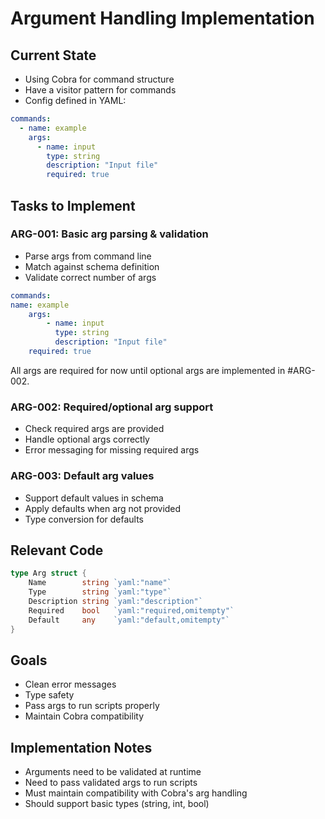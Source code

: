 # Argument Handling Implementation

## Current State
- Using Cobra for command structure
- Have a visitor pattern for commands
- Config defined in YAML:
```yaml
commands:
  - name: example
    args:
      - name: input
        type: string
        description: "Input file"
        required: true
```

## Tasks to Implement

### ARG-001: Basic arg parsing & validation
- Parse args from command line
- Match against schema definition
- Validate correct number of args

```yaml
commands:
name: example
    args:
        - name: input
          type: string
          description: "Input file"
    required: true
```

All args are required for now until optional args are implemented in #ARG-002.


### ARG-002: Required/optional arg support
- Check required args are provided
- Handle optional args correctly
- Error messaging for missing required args

### ARG-003: Default arg values
- Support default values in schema
- Apply defaults when arg not provided
- Type conversion for defaults

## Relevant Code

```go
type Arg struct {
    Name        string `yaml:"name"`
    Type        string `yaml:"type"`
    Description string `yaml:"description"`
    Required    bool   `yaml:"required,omitempty"`
    Default     any    `yaml:"default,omitempty"`
}
```

## Goals
- Clean error messages
- Type safety
- Pass args to run scripts properly
- Maintain Cobra compatibility

## Implementation Notes
- Arguments need to be validated at runtime
- Need to pass validated args to run scripts
- Must maintain compatibility with Cobra's arg handling
- Should support basic types (string, int, bool)

